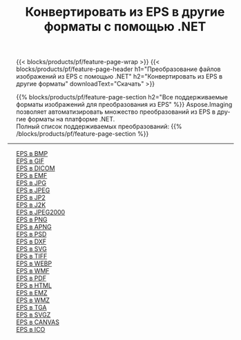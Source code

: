 ﻿---
title: Конвертировать из EPS в другие форматы с помощью .NET 
weight: 3920
url: /ru/net/conversion/from/eps 
lang: ru
langdirlevel: 2
locales: zh-hans,ja,it,ru,de,es,fr,nl,id,lt,pl,pt,vi,tr,ko,zh-hant,ar,hi,th,sv,cs,uk,he
description: Используя Aspose.Imaging, вы можете легко конвертировать из EPS в другие форматы.
---

{{< blocks/products/pf/feature-page-wrap >}}
{{< blocks/products/pf/feature-page-header h1="Преобразование файлов изображений из EPS с помощью .NET" h2="Конвертировать из EPS в другие форматы" downloadText="Скачать" >}}


{{% blocks/products/pf/feature-page-section  h2="Все поддерживаемые форматы изображений для преобразования из EPS" %}}
Aspose.Imaging позволяет автоматизировать множество преобразований из EPS в другие форматы на платформе .NET.
<br/>
Полный список поддерживаемых преобразований:
{{% /blocks/products/pf/feature-page-section %}}
<div class="container-fluid productfamilypage bg-gray">
    <div class="convertypes bg-gray agp-content section">
        <div class="container">
		<hr style="margin-left:-20px;"/>
		<div class="row other-converters">
		    <div class='col-md-2 other-converter remove-lp remove-rp'><a href="/imaging/ru/net/conversion/eps-to-bmp" >EPS в BMP</a></div><div class='col-md-2 other-converter remove-lp remove-rp'><a href="/imaging/ru/net/conversion/eps-to-gif" >EPS в GIF</a></div><div class='col-md-2 other-converter remove-lp remove-rp'><a href="/imaging/ru/net/conversion/eps-to-dicom" >EPS в DICOM</a></div><div class='col-md-2 other-converter remove-lp remove-rp'><a href="/imaging/ru/net/conversion/eps-to-emf" >EPS в EMF</a></div><div class='col-md-2 other-converter remove-lp remove-rp'><a href="/imaging/ru/net/conversion/eps-to-jpg" >EPS в JPG</a></div><div class='col-md-2 other-converter remove-lp remove-rp'><a href="/imaging/ru/net/conversion/eps-to-jpeg" >EPS в JPEG</a></div><div class='col-md-2 other-converter remove-lp remove-rp'><a href="/imaging/ru/net/conversion/eps-to-jp2" >EPS в JP2</a></div><div class='col-md-2 other-converter remove-lp remove-rp'><a href="/imaging/ru/net/conversion/eps-to-j2k" >EPS в J2K</a></div><div class='col-md-2 other-converter remove-lp remove-rp'><a href="/imaging/ru/net/conversion/eps-to-jpeg2000" >EPS в JPEG2000</a></div><div class='col-md-2 other-converter remove-lp remove-rp'><a href="/imaging/ru/net/conversion/eps-to-png" >EPS в PNG</a></div><div class='col-md-2 other-converter remove-lp remove-rp'><a href="/imaging/ru/net/conversion/eps-to-apng" >EPS в APNG</a></div><div class='col-md-2 other-converter remove-lp remove-rp'><a href="/imaging/ru/net/conversion/eps-to-psd" >EPS в PSD</a></div><div class='col-md-2 other-converter remove-lp remove-rp'><a href="/imaging/ru/net/conversion/eps-to-dxf" >EPS в DXF</a></div><div class='col-md-2 other-converter remove-lp remove-rp'><a href="/imaging/ru/net/conversion/eps-to-svg" >EPS в SVG</a></div><div class='col-md-2 other-converter remove-lp remove-rp'><a href="/imaging/ru/net/conversion/eps-to-tiff" >EPS в TIFF</a></div><div class='col-md-2 other-converter remove-lp remove-rp'><a href="/imaging/ru/net/conversion/eps-to-webp" >EPS в WEBP</a></div><div class='col-md-2 other-converter remove-lp remove-rp'><a href="/imaging/ru/net/conversion/eps-to-wmf" >EPS в WMF</a></div><div class='col-md-2 other-converter remove-lp remove-rp'><a href="/imaging/ru/net/conversion/eps-to-pdf" >EPS в PDF</a></div><div class='col-md-2 other-converter remove-lp remove-rp'><a href="/imaging/ru/net/conversion/eps-to-html" >EPS в HTML</a></div><div class='col-md-2 other-converter remove-lp remove-rp'><a href="/imaging/ru/net/conversion/eps-to-emz" >EPS в EMZ</a></div><div class='col-md-2 other-converter remove-lp remove-rp'><a href="/imaging/ru/net/conversion/eps-to-wmz" >EPS в WMZ</a></div><div class='col-md-2 other-converter remove-lp remove-rp'><a href="/imaging/ru/net/conversion/eps-to-tga" >EPS в TGA</a></div><div class='col-md-2 other-converter remove-lp remove-rp'><a href="/imaging/ru/net/conversion/eps-to-svgz" >EPS в SVGZ</a></div><div class='col-md-2 other-converter remove-lp remove-rp'><a href="/imaging/ru/net/conversion/eps-to-canvas" >EPS в CANVAS</a></div><div class='col-md-2 other-converter remove-lp remove-rp'><a href="/imaging/ru/net/conversion/eps-to-ico" >EPS в ICO</a></div>
                </div>
        </div>
    </div>
</div>
<br/>

